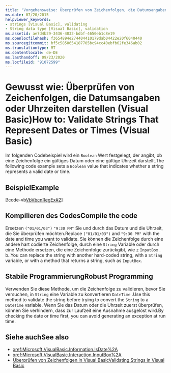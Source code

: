 ```yaml
---
title: 'Vorgehensweise: Überprüfen von Zeichenfolgen, die Datumsangaben oder Uhrzeiten darstellen'
ms.date: 07/20/2015
helpviewer_keywords:
- strings [Visual Basic], validating
- String data type [Visual Basic], validation
ms.assetid: ae7d4b29-3436-4032-bdbf-4650eb1c8e19
ms.openlocfilehash: f3654894e274404410179dab04422e20f6040440
ms.sourcegitcommit: bf5c5850654187705bc94cc40ebfb62fe346ab02
ms.translationtype: MT
ms.contentlocale: de-DE
ms.lasthandoff: 09/23/2020
ms.locfileid: "91072599"
---
```

# <a name="how-to-validate-strings-that-represent-dates-or-times-visual-basic"></a><span data-ttu-id="a03da-102">Gewusst wie: Überprüfen von Zeichenfolgen, die Datumsangaben oder Uhrzeiten darstellen (Visual Basic)</span><span class="sxs-lookup"><span data-stu-id="a03da-102">How to: Validate Strings That Represent Dates or Times (Visual Basic)</span></span>

<span data-ttu-id="a03da-103">Im folgenden Codebeispiel wird ein `Boolean` Wert festgelegt, der angibt, ob eine Zeichenfolge ein gültiges Datum oder eine gültige Uhrzeit darstellt.</span><span class="sxs-lookup"><span data-stu-id="a03da-103">The following code example sets a `Boolean` value that indicates whether a string represents a valid date or time.</span></span>  
  
## <a name="example"></a><span data-ttu-id="a03da-104">Beispiel</span><span class="sxs-lookup"><span data-stu-id="a03da-104">Example</span></span>  

 [!code-vb[VbVbcnRegEx#2](~/samples/snippets/visualbasic/VS_Snippets_VBCSharp/VbVbcnRegEx/VB/Class1.vb#2)]  
  
## <a name="compile-the-code"></a><span data-ttu-id="a03da-105">Kompilieren des Codes</span><span class="sxs-lookup"><span data-stu-id="a03da-105">Compile the code</span></span>  

 <span data-ttu-id="a03da-106">Ersetzen `("01/01/03")` `"9:30 PM"` Sie und durch das Datum und die Uhrzeit, die Sie überprüfen möchten.</span><span class="sxs-lookup"><span data-stu-id="a03da-106">Replace `("01/01/03")` and `"9:30 PM"` with the date and time you want to validate.</span></span> <span data-ttu-id="a03da-107">Sie können die Zeichenfolge durch eine andere hart codierte Zeichenfolge, durch eine `String` Variable oder durch eine Methode ersetzen, die eine Zeichenfolge zurückgibt, wie z `InputBox` . b..</span><span class="sxs-lookup"><span data-stu-id="a03da-107">You can replace the string with another hard-coded string, with a `String` variable, or with a method that returns a string, such as `InputBox`.</span></span>  
  
## <a name="robust-programming"></a><span data-ttu-id="a03da-108">Stabile Programmierung</span><span class="sxs-lookup"><span data-stu-id="a03da-108">Robust Programming</span></span>  

 <span data-ttu-id="a03da-109">Verwenden Sie diese Methode, um die Zeichenfolge zu validieren, bevor Sie versuchen, in `String` eine Variable zu konvertieren `DateTime` .</span><span class="sxs-lookup"><span data-stu-id="a03da-109">Use this method to validate the string before trying to convert the `String` to a `DateTime` variable.</span></span> <span data-ttu-id="a03da-110">Wenn Sie das Datum oder die Uhrzeit zuerst überprüfen, können Sie verhindern, dass zur Laufzeit eine Ausnahme ausgelöst wird.</span><span class="sxs-lookup"><span data-stu-id="a03da-110">By checking the date or time first, you can avoid generating an exception at run time.</span></span>  
  
## <a name="see-also"></a><span data-ttu-id="a03da-111">Siehe auch</span><span class="sxs-lookup"><span data-stu-id="a03da-111">See also</span></span>

- <xref:Microsoft.VisualBasic.Information.IsDate%2A>
- <xref:Microsoft.VisualBasic.Interaction.InputBox%2A>
- [<span data-ttu-id="a03da-112">Überprüfen von Zeichenfolgen in Visual Basic</span><span class="sxs-lookup"><span data-stu-id="a03da-112">Validating Strings in Visual Basic</span></span>](validating-strings.md)
